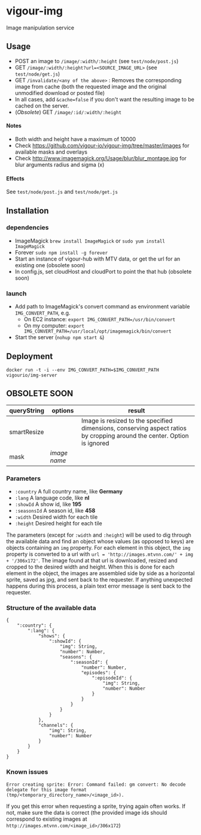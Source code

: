 vigour-img
==================

Image manipulation service

<a name='api'></a>
## Usage
- POST an image to `/image/:width/:height` (see `test/node/post.js`)
- GET `/image/:width/:height?url=<SOURCE_IMAGE_URL>` (see `test/node/get.js`)
- GET `/invalidate/<any of the above>` : Removes the corresponding image from cache (both the requested image and the original unmodified download or posted file)
- In all cases, add `&cache=false` if you don't want the resulting image to be cached on the server.
- (*Obsolete*) GET `/image/:id/:width/:height`


#### Notes
- Both width and height have a maximum of 10000
- Check https://github.com/vigour-io/vigour-img/tree/master/images for available masks and overlays
- Check http://www.imagemagick.org/Usage/blur/blur_montage.jpg for blur arguments radius and sigma (<radius>x<sigma>)

#### Effects
See `test/node/post.js` and `test/node/get.js`

## Installation
### dependencies
- ImageMagick `brew install ImageMagick` or `sudo yum install ImageMagick`
- Forever `sudo npm install -g forever`
- Start an instance of vigour-hub with MTV data, or get the url for an existing one (obsolete soon)
- In config.js, set cloudHost and cloudPort to point the that hub (obsolete soon)

### launch
- Add path to ImageMagick's convert command as environment variable `IMG_CONVERT_PATH`, e.g.
    + On EC2 instance: `export IMG_CONVERT_PATH=/usr/bin/convert`
    + On my computer: `export IMG_CONVERT_PATH=/usr/local/opt/imagemagick/bin/convert`
- Start the server (`nohup npm start &`)


## Deployment

`docker run -t -i --env IMG_CONVERT_PATH=$IMG_CONVERT_PATH vigourio/img-server`

## OBSOLETE SOON

queryString | options | result
---|---|---
smartResize | | Image is resized to the specified dimensions, conserving aspect ratios by cropping around the center. Option is ignored
mask | *image name* |

### Parameters
- `:country` A full country name, like **Germany**
- `:lang` A language code, like **nl**
- `:showId` A show id, like **195**
- `:seasonsId` A season id, like **458**
- `:width` Desired width for each tile
- `:height` Desired height for each tile

The parameters (except for `:width` and `:height`) will be used to dig through the available data and find an object whose values (as opposed to keys) are objects containing an `img` property. For each element in this object, the `img` property is converted to a url with `url = 'http://images.mtvnn.com/' + img + '/306x172'`. The image found at that url is downloaded, resized and cropped to the desired width and height. When this is done for each element in the object, the images are assembled side by side as a horizontal sprite, saved as jpg, and sent back to the requester. If anything unexpected happens during this process, a plain text error message is sent back to the requester.

<a name='dataStructure'></a>
### Structure of the available data
```
{
    ":country": {
        ":lang": {
            "shows": {
                ":showId": {
                    "img": String,
                    "number": Number,
                    "seasons": {
                        ":seasonId": {
                            "number": Number,
                            "episodes": {
                                ":episodeId": {
                                    "img": String,
                                    "number": Number
                                }
                            }
                        }
                    }
                }
            },
            "channels": {
                "img": String,
                "number": Number
            }
        }
    }
}
```

### Known issues
```
Error creating sprite: Error: Command failed: gm convert: No decode delegate for this image format (tmp/<temporary_directory_name>/<image_id>).
```
If you get this error when requesting a sprite, trying again often works. If not, make sure the data is correct (the provided image ids should correspond to existing images at `http://images.mtvnn.com/<image_id>/306x172`)